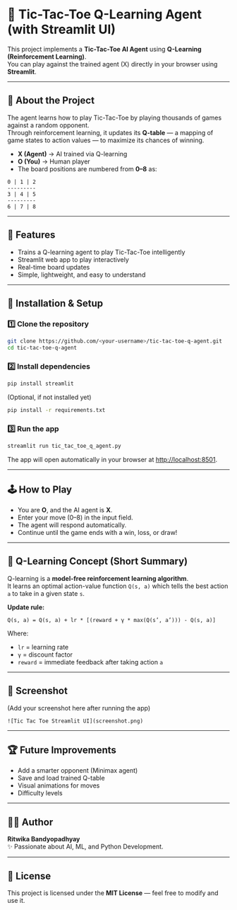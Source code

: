 # 🤖 Tic-Tac-Toe Q-Learning Agent (with Streamlit UI)

This project implements a **Tic-Tac-Toe AI Agent** using **Q-Learning (Reinforcement Learning)**.  
You can play against the trained agent (X) directly in your browser using **Streamlit**.

---

## 🧠 About the Project

The agent learns how to play Tic-Tac-Toe by playing thousands of games against a random opponent.  
Through reinforcement learning, it updates its **Q-table** — a mapping of game states to action values — to maximize its chances of winning.

- **X (Agent)** → AI trained via Q-learning  
- **O (You)** → Human player  
- The board positions are numbered from **0–8** as:

```
0 | 1 | 2
---------
3 | 4 | 5
---------
6 | 7 | 8
```

---

## 🚀 Features

- Trains a Q-learning agent to play Tic-Tac-Toe intelligently  
- Streamlit web app to play interactively  
- Real-time board updates  
- Simple, lightweight, and easy to understand  

---

## 🧩 Installation & Setup

### 1️⃣ Clone the repository
```bash
git clone https://github.com/<your-username>/tic-tac-toe-q-agent.git
cd tic-tac-toe-q-agent
```

### 2️⃣ Install dependencies
```bash
pip install streamlit
```

(Optional, if not installed yet)
```bash
pip install -r requirements.txt
```

### 3️⃣ Run the app
```bash
streamlit run tic_tac_toe_q_agent.py
```

The app will open automatically in your browser at [http://localhost:8501](http://localhost:8501).

---

## 🕹️ How to Play

- You are **O**, and the AI agent is **X**.
- Enter your move (0–8) in the input field.
- The agent will respond automatically.
- Continue until the game ends with a win, loss, or draw!

---

## 📘 Q-Learning Concept (Short Summary)

Q-learning is a **model-free reinforcement learning algorithm**.  
It learns an optimal action-value function `Q(s, a)` which tells the best action `a` to take in a given state `s`.

**Update rule:**
```
Q(s, a) = Q(s, a) + lr * [(reward + γ * max(Q(s’, a’))) - Q(s, a)]
```
Where:
- `lr` = learning rate  
- `γ` = discount factor  
- `reward` = immediate feedback after taking action `a`  

---

## 📸 Screenshot
(Add your screenshot here after running the app)
```
![Tic Tac Toe Streamlit UI](screenshot.png)
```

---

## 🏆 Future Improvements
- Add a smarter opponent (Minimax agent)
- Save and load trained Q-table
- Visual animations for moves
- Difficulty levels

---

## 👩‍💻 Author
**Ritwika Bandyopadhyay**  
✨ Passionate about AI, ML, and Python Development.  

---

## 🪪 License
This project is licensed under the **MIT License** — feel free to modify and use it.

